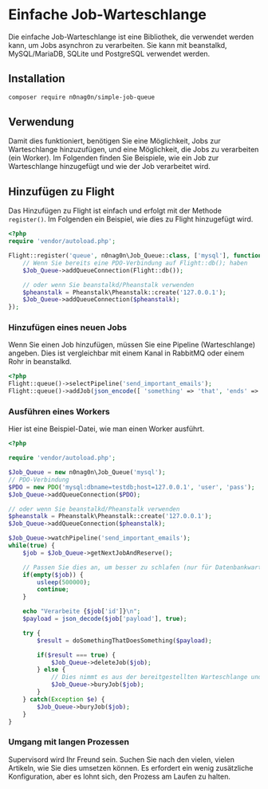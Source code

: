 # Einfache Job-Warteschlange

Die einfache Job-Warteschlange ist eine Bibliothek, die verwendet werden kann, um Jobs asynchron zu verarbeiten. Sie kann mit beanstalkd, MySQL/MariaDB, SQLite und PostgreSQL verwendet werden.

## Installation
```bash
composer require n0nag0n/simple-job-queue
```

## Verwendung

Damit dies funktioniert, benötigen Sie eine Möglichkeit, Jobs zur Warteschlange hinzuzufügen, und eine Möglichkeit, die Jobs zu verarbeiten (ein Worker). Im Folgenden finden Sie Beispiele, wie ein Job zur Warteschlange hinzugefügt und wie der Job verarbeitet wird.

## Hinzufügen zu Flight

Das Hinzufügen zu Flight ist einfach und erfolgt mit der Methode `register()`. Im Folgenden ein Beispiel, wie dies zu Flight hinzugefügt wird.

```php
<?php
require 'vendor/autoload.php';

Flight::register('queue', n0nag0n\Job_Queue::class, ['mysql'], function($Job_Queue) {
	// Wenn Sie bereits eine PDO-Verbindung auf Flight::db(); haben
	$Job_Queue->addQueueConnection(Flight::db());

	// oder wenn Sie beanstalkd/Pheanstalk verwenden
	$pheanstalk = Pheanstalk\Pheanstalk::create('127.0.0.1');
	$Job_Queue->addQueueConnection($pheanstalk);
});
```

### Hinzufügen eines neuen Jobs

Wenn Sie einen Job hinzufügen, müssen Sie eine Pipeline (Warteschlange) angeben. Dies ist vergleichbar mit einem Kanal in RabbitMQ oder einem Rohr in beanstalkd.

```php
<?php
Flight::queue()->selectPipeline('send_important_emails');
Flight::queue()->addJob(json_encode([ 'something' => 'that', 'ends' => 'up', 'a' => 'string' ]));
```

### Ausführen eines Workers

Hier ist eine Beispiel-Datei, wie man einen Worker ausführt.
```php
<?php

require 'vendor/autoload.php';

$Job_Queue = new n0nag0n\Job_Queue('mysql');
// PDO-Verbindung
$PDO = new PDO('mysql:dbname=testdb;host=127.0.0.1', 'user', 'pass');
$Job_Queue->addQueueConnection($PDO);

// oder wenn Sie beanstalkd/Pheanstalk verwenden
$pheanstalk = Pheanstalk\Pheanstalk::create('127.0.0.1');
$Job_Queue->addQueueConnection($pheanstalk);

$Job_Queue->watchPipeline('send_important_emails');
while(true) {
	$job = $Job_Queue->getNextJobAndReserve();

	// Passen Sie dies an, um besser zu schlafen (nur für Datenbankwarteschlangen, beanstalkd benötigt diese If-Anweisung nicht)
	if(empty($job)) {
		usleep(500000);
		continue;
	}

	echo "Verarbeite {$job['id']}\n";
	$payload = json_decode($job['payload'], true);

	try {
		$result = doSomethingThatDoesSomething($payload);

		if($result === true) {
			$Job_Queue->deleteJob($job);
		} else {
			// Dies nimmt es aus der bereitgestellten Warteschlange und legt es in eine andere Warteschlange, die später abgeholt und "angestoßen" werden kann.
			$Job_Queue->buryJob($job);
		}
	} catch(Exception $e) {
		$Job_Queue->buryJob($job);
	}
}
```

### Umgang mit langen Prozessen

Supervisord wird Ihr Freund sein. Suchen Sie nach den vielen, vielen Artikeln, wie Sie dies umsetzen können. Es erfordert ein wenig zusätzliche Konfiguration, aber es lohnt sich, den Prozess am Laufen zu halten.